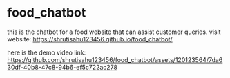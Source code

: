# food_chatbot
this is the chatbot for a food website that can assist customer queries.
visit website: https://shrutisahu123456.github.io/food_chatbot/

here is the demo video link:
https://github.com/shrutisahu123456/food_chatbot/assets/120123564/7da630df-40b8-47c8-94b6-ef5c722ac278

